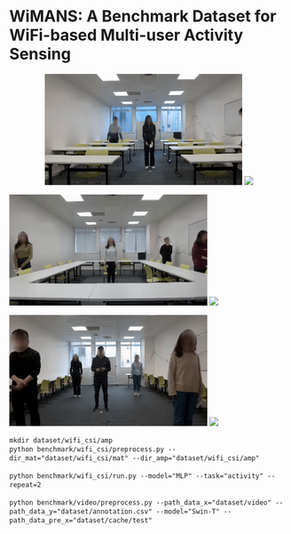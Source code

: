 # WiMANS: A Benchmark Dataset for WiFi-based Multi-user Activity Sensing

<div align = "center">
<img src="visualize/video_act_30_25.gif" height="200"/>    <img src="visualize/wifi_csi_act_30_25.gif" height="200"/>
</div>


<img src="visualize/video_act_49_41.gif" height="200"/>    <img src="visualize/wifi_csi_act_49_41.gif" height="200"/>



<img src="visualize/video_act_88_30.gif" height="200"/>    <img src="visualize/wifi_csi_act_88_30.gif" height="200"/>



```
mkdir dataset/wifi_csi/amp
python benchmark/wifi_csi/preprocess.py --dir_mat="dataset/wifi_csi/mat" --dir_amp="dataset/wifi_csi/amp"

python benchmark/wifi_csi/run.py --model="MLP" --task="activity" --repeat=2

python benchmark/video/preprocess.py --path_data_x="dataset/video" --path_data_y="dataset/annotation.csv" --model="Swin-T" --path_data_pre_x="dataset/cache/test"
```